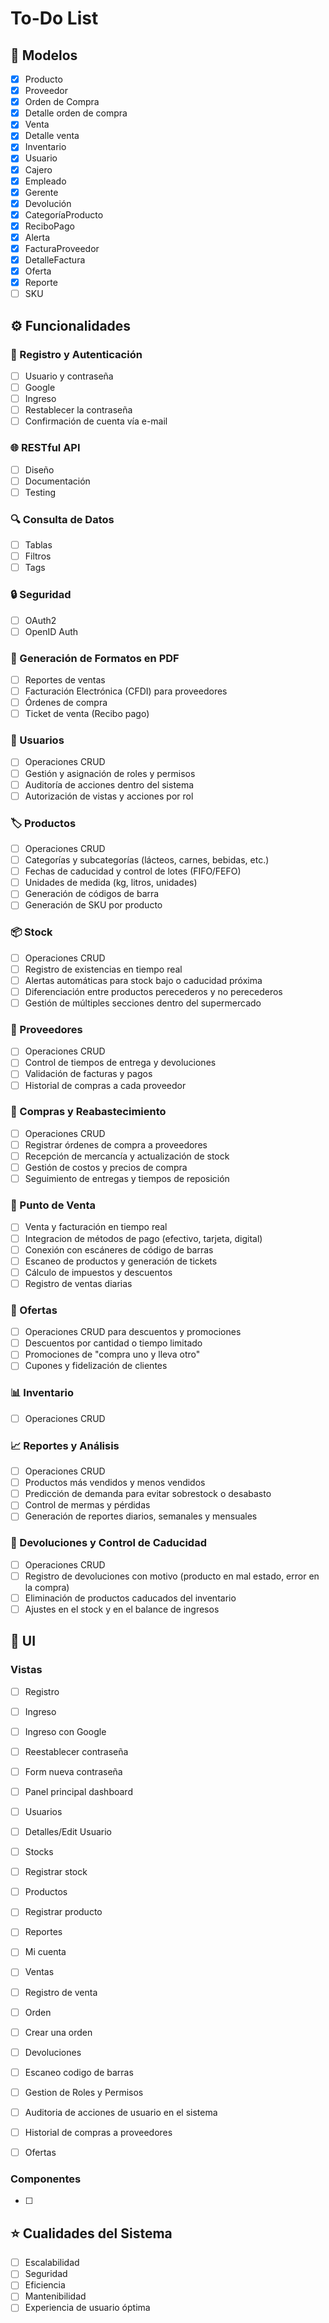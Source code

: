# To-Do List

## 📌 Modelos
- [x] Producto
- [x] Proveedor
- [x] Orden de Compra
- [x] Detalle orden de compra
- [x] Venta
- [x] Detalle venta
- [x] Inventario
- [x] Usuario
- [x] Cajero
- [x] Empleado
- [x] Gerente
- [x] Devolución
- [x] CategoríaProducto
- [x] ReciboPago
- [x] Alerta
- [x] FacturaProveedor
- [x] DetalleFactura
- [x] Oferta
- [x] Reporte
- [ ] SKU

## ⚙️ Funcionalidades

### 🔑 Registro y Autenticación
- [ ] Usuario y contraseña
- [ ] Google
- [ ] Ingreso
- [ ] Restablecer la contraseña
- [ ] Confirmación de cuenta vía e-mail

### 🌐 RESTful API
- [ ] Diseño
- [ ] Documentación
- [ ] Testing

### 🔍 Consulta de Datos
- [ ] Tablas
- [ ] Filtros
- [ ] Tags

### 🔒 Seguridad
- [ ] OAuth2
- [ ] OpenID Auth

### 📄 Generación de Formatos en PDF
- [ ] Reportes de ventas
- [ ] Facturación Electrónica (CFDI) para proveedores
- [ ] Órdenes de compra
- [ ] Ticket de venta (Recibo pago)

### 👤 Usuarios
- [ ] Operaciones CRUD
- [ ] Gestión y asignación de roles y permisos
- [ ] Auditoría de acciones dentro del sistema
- [ ] Autorización de vistas y acciones por rol

### 🏷️ Productos
- [ ] Operaciones CRUD
- [ ] Categorías y subcategorías (lácteos, carnes, bebidas, etc.)
- [ ] Fechas de caducidad y control de lotes (FIFO/FEFO)
- [ ] Unidades de medida (kg, litros, unidades)
- [ ] Generación de códigos de barra
- [ ] Generación de SKU por producto

### 📦 Stock
- [ ] Operaciones CRUD
- [ ] Registro de existencias en tiempo real
- [ ] Alertas automáticas para stock bajo o caducidad próxima
- [ ] Diferenciación entre productos perecederos y no perecederos
- [ ] Gestión de múltiples secciones dentro del supermercado

### 🚛 Proveedores
- [ ] Operaciones CRUD
- [ ] Control de tiempos de entrega y devoluciones
- [ ] Validación de facturas y pagos
- [ ] Historial de compras a cada proveedor

### 🛒 Compras y Reabastecimiento
- [ ] Operaciones CRUD
- [ ] Registrar órdenes de compra a proveedores
- [ ] Recepción de mercancía y actualización de stock
- [ ] Gestión de costos y precios de compra
- [ ] Seguimiento de entregas y tiempos de reposición

### 🏪 Punto de Venta
- [ ] Venta y facturación en tiempo real
- [ ] Integracion de métodos de pago (efectivo, tarjeta, digital)
- [ ] Conexión con escáneres de código de barras
- [ ] Escaneo de productos y generación de tickets
- [ ] Cálculo de impuestos y descuentos
- [ ] Registro de ventas diarias

### 🎯 Ofertas
- [ ] Operaciones CRUD para descuentos y promociones
- [ ] Descuentos por cantidad o tiempo limitado
- [ ] Promociones de "compra uno y lleva otro"
- [ ] Cupones y fidelización de clientes

### 📊 Inventario
- [ ] Operaciones CRUD

### 📈 Reportes y Análisis
- [ ] Operaciones CRUD
- [ ] Productos más vendidos y menos vendidos
- [ ] Predicción de demanda para evitar sobrestock o desabasto
- [ ] Control de mermas y pérdidas
- [ ] Generación de reportes diarios, semanales y mensuales

### 🔄 Devoluciones y Control de Caducidad
- [ ] Operaciones CRUD
- [ ] Registro de devoluciones con motivo (producto en mal estado, error en la compra)
- [ ] Eliminación de productos caducados del inventario
- [ ] Ajustes en el stock y en el balance de ingresos

## 🎨 UI

### Vistas
- [ ] Registro
- [ ] Ingreso
- [ ] Ingreso con Google
- [ ] Reestablecer contraseña
- [ ] Form nueva contraseña
- [ ] Panel principal dashboard
- [ ] Usuarios
- [ ] Detalles/Edit Usuario
- [ ] Stocks
- [ ] Registrar stock
- [ ] Productos
- [ ] Registrar producto
- [ ] Reportes
- [ ] Mi cuenta
- [ ] Ventas
- [ ] Registro de venta
- [ ] Orden
- [ ] Crear una orden
- [ ] Devoluciones
- [ ] Escaneo codigo de barras
- [ ] Gestion de Roles y Permisos
- [ ] Auditoria de acciones de usuario en el sistema
- [ ] Historial de compras a proveedores
- [ ] Ofertas


### Componentes
- [ ]

## ⭐ Cualidades del Sistema
- [ ] Escalabilidad
- [ ] Seguridad
- [ ] Eficiencia
- [ ] Mantenibilidad
- [ ] Experiencia de usuario óptima  
